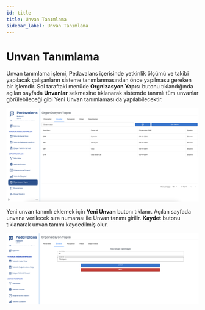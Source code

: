 ```yaml
---
id: title
title: Unvan Tanımlama
sidebar_label: Unvan Tanımlama
---
```


# Unvan Tanımlama

Unvan tanımlama işlemi, Pedavalans içerisinde yetkinlik ölçümü ve takibi yapılacak çalışanların sisteme tanımlanmasından önce yapılmasu gereken bir işlemdir. Sol taraftaki menüde **Orgnizasyon Yapısı** butonu tıklandığında açılan sayfada **Unvanlar** sekmesine tıklanarak sistemde tanımlı tüm unvanlar görülebileceği gibi Yeni Unvan tanımlaması da yapılabilecektir.

![Title Tanımlama](../images/unvan01.png)

Yeni unvan tanımlı eklemek için **Yeni Unvan** butonı tıklanır. Açılan sayfada unvana verilecek sıra numarası ile Unvan tanımı girilir. **Kaydet** butonu tıklanarak unvan tanımı kaydedilmiş olur.

![Title Tanımlama](../images/unvan02.png)
